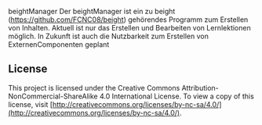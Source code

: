beightManager
Der beightManager ist ein zu beight (https://github.com/FCNC08/beight) gehörendes Programm zum Erstellen von Inhalten.
Aktuell ist nur das Erstellen und Bearbeiten von Lernlektionen möglich.
In Zukunft ist auch die Nutzbarkeit zum Erstellen von ExternenComponenten geplant

## License

This project is licensed under the Creative Commons Attribution-NonCommercial-ShareAlike 4.0 International License. To view a copy of this license, visit [http://creativecommons.org/licenses/by-nc-sa/4.0/](http://creativecommons.org/licenses/by-nc-sa/4.0/).
